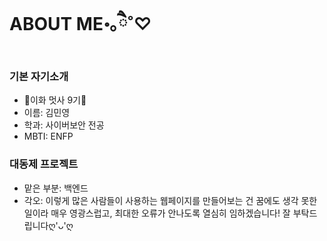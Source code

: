 # ABOUT ME॰｡ཻ˚♡

### 기본 자기소개

- 🦁이화 멋사 9기🦁
- 이름: 김민영
- 학과: 사이버보안 전공
- MBTI: ENFP

### 대동제 프로젝트

- 맡은 부분: 백엔드
- 각오: 이렇게 많은 사람들이 사용하는 웹페이지를 만들어보는 건 꿈에도 생각 못한 일이라 매우 영광스럽고, 최대한 오류가 안나도록 열심히 임하겠습니다! 잘 부탁드립니다ღ'ᴗ'ღ
